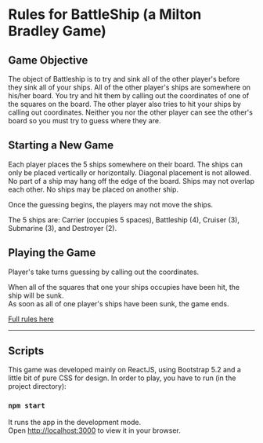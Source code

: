 # Rules for BattleShip (a Milton Bradley Game)
## Game Objective

The object of Battleship is to try and sink all of the other player's before they sink all of your ships. All of the other player's ships are somewhere on his/her board.  You try and hit them by calling out the coordinates of one of the squares on the board.  The other player also tries to hit your ships by calling out coordinates.  Neither you nor the other player can see the other's board so you must try to guess where they are.  
## Starting a New Game

Each player places the 5 ships somewhere on their board.  The ships can only be placed vertically or horizontally. Diagonal placement is not allowed. No part of a ship may hang off the edge of the board.  Ships may not overlap each other.  No ships may be placed on another ship. 

Once the guessing begins, the players may not move the ships.

The 5 ships are:  Carrier (occupies 5 spaces), Battleship (4), Cruiser (3), Submarine (3), and Destroyer (2).  
## Playing the Game

Player's take turns guessing by calling out the coordinates.

When all of the squares that one your ships occupies have been hit, the ship will be sunk.  
As soon as all of one player's ships have been sunk, the game ends. 

[Full rules here](https://www.cs.nmsu.edu/~bdu/TA/487/brules.htm)


--------------------------------------
## Scripts

This game was developed mainly on ReactJS, using Bootstrap 5.2 and a little bit of pure CSS for design. In order to play, you have to run (in the project directory):

### `npm start`

It runs the app in the development mode.\
Open [http://localhost:3000](http://localhost:3000) to view it in your browser.


